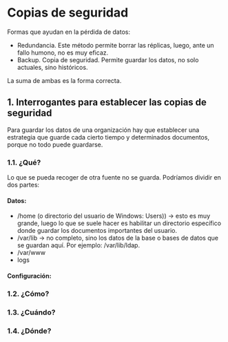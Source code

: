 # Copias de seguridad
Formas que ayudan en la pérdida de datos:
- Redundancia. Este método permite borrar las réplicas, luego, ante un fallo humono, no es muy eficaz. 
- Backup. Copia de seguridad. Permite guardar los datos, no solo actuales, sino históricos. 

La suma de ambas es la forma correcta. 


## 1. Interrogantes para establecer las copias de seguridad
Para guardar los datos de una organización hay que establecer una estrategia que guarde cada cierto tiempo y determinados documentos, porque no todo puede guardarse.

### 1.1. ¿Qué?
Lo que se pueda recoger de otra fuente no se guarda. Podríamos dividir en dos partes:
#### Datos: 
- /home (o directorio del usuario de Windows: Users\)) -> esto es muy grande, luego lo que se suele hacer es habilitar un directorio específico donde guardar los documentos importantes del usuario.
- /var/lib -> no completo, sino los datos de la base o bases de datos que se guardan aquí. Por ejemplo: /var/lib/ldap.
- /var/www
- logs

#### Configuración:

### 1.2. ¿Cómo?

### 1.3. ¿Cuándo?

### 1.4. ¿Dónde? 

